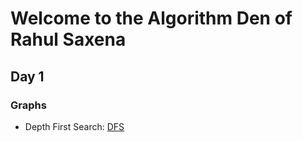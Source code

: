 # Welcome to the Algorithm Den of Rahul Saxena

## Day 1

  ### Graphs 	

  * Depth First Search: [DFS](./Graphs/dfs.md)
